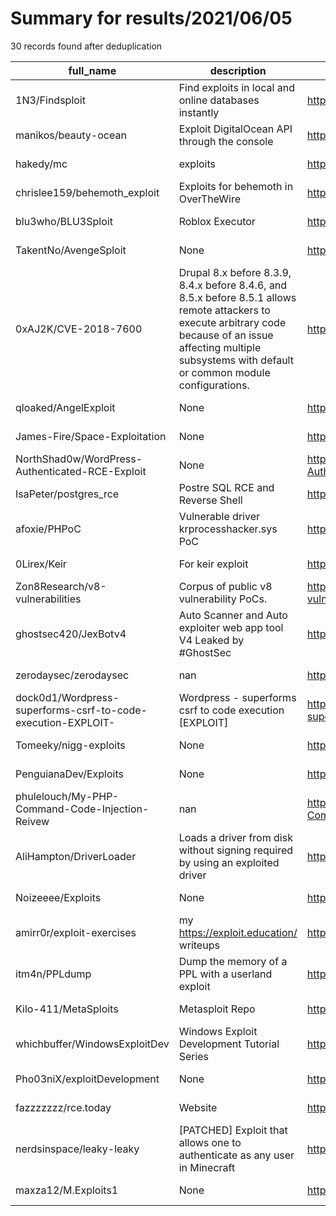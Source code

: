 
# Summary for results/2021/06/05
    
30 records found after deduplication

| full_name | description | html_url | matched_list | matched_count | pushed_at | size | stargazers_count | language | forks_count |
|--------------------------------------------------------------|-----------------------------------------------------------------------------------------------------------------------------------------------------------------------------------------------------------------------|---------------------------------------------------------------------------------|--------------------------|-----------------|---------------------------|--------|--------------------|------------|---------------|
| 1N3/Findsploit | Find exploits in local and online databases instantly | https://github.com/1N3/Findsploit | ['exploit'] | 1 | 2021-06-05 20:29:35+00:00 | 1671 | 1217 | Shell | 294 |
| manikos/beauty-ocean | Exploit DigitalOcean API through the console | https://github.com/manikos/beauty-ocean | ['exploit'] | 1 | 2021-06-05 19:44:38+00:00 | 5329 | 2 | Python | 1 |
| hakedy/mc | exploits | https://github.com/hakedy/mc | ['exploit'] | 1 | 2021-06-05 17:46:50+00:00 | 5 | 0 | | 0 |
| chrislee159/behemoth_exploit | Exploits for behemoth in OverTheWire | https://github.com/chrislee159/behemoth_exploit | ['exploit'] | 1 | 2021-06-05 14:45:19+00:00 | 0 | 0 | | 0 |
| blu3who/BLU3Sploit | Roblox Executor | https://github.com/blu3who/BLU3Sploit | ['sploit'] | 1 | 2021-06-05 14:35:11+00:00 | 13031 | 0 | | 0 |
| TakentNo/AvengeSploit | None | https://github.com/TakentNo/AvengeSploit | ['sploit'] | 1 | 2021-06-05 11:53:03+00:00 | 984 | 0 | Lua | 0 |
| 0xAJ2K/CVE-2018-7600 | Drupal 8.x before 8.3.9, 8.4.x before 8.4.6, and 8.5.x before 8.5.1 allows remote attackers to execute arbitrary code because of an issue affecting multiple subsystems with default or common module configurations. | https://github.com/0xAJ2K/CVE-2018-7600 | ['cve-2'] | 1 | 2021-06-05 09:53:47+00:00 | 3 | 0 | Python | 0 |
| qloaked/AngelExploit | None | https://github.com/qloaked/AngelExploit | ['exploit'] | 1 | 2021-06-05 09:31:46+00:00 | 1 | 0 | | 0 |
| James-Fire/Space-Exploitation | None | https://github.com/James-Fire/Space-Exploitation | ['exploit'] | 1 | 2021-06-05 08:14:08+00:00 | 3055 | 0 | AMPL | 0 |
| NorthShad0w/WordPress-Authenticated-RCE-Exploit | None | https://github.com/NorthShad0w/WordPress-Authenticated-RCE-Exploit | ['exploit', 'rce'] | 2 | 2021-06-05 08:03:39+00:00 | 3 | 1 | Python | 0 |
| IsaPeter/postgres_rce | Postre SQL RCE and Reverse Shell | https://github.com/IsaPeter/postgres_rce | ['rce'] | 1 | 2021-06-05 06:49:49+00:00 | 3 | 0 | Python | 0 |
| afoxie/PHPoC | Vulnerable driver krprocesshacker.sys PoC | https://github.com/afoxie/PHPoC | ['vulnerability poc'] | 1 | 2021-06-05 06:05:14+00:00 | 97 | 0 | C++ | 1 |
| 0Lirex/Keir | For keir exploit | https://github.com/0Lirex/Keir | ['exploit'] | 1 | 2021-06-05 00:13:56+00:00 | 0 | 0 | | 0 |
| Zon8Research/v8-vulnerabilities | Corpus of public v8 vulnerability PoCs. | https://github.com/Zon8Research/v8-vulnerabilities | ['vulnerability poc'] | 1 | 2021-06-05 19:12:37+00:00 | 2650 | 159 | JavaScript | 27 |
| ghostsec420/JexBotv4 | Auto Scanner and Auto exploiter web app tool V4 Leaked by #GhostSec | https://github.com/ghostsec420/JexBotv4 | ['exploit'] | 1 | 2021-06-05 13:52:02+00:00 | 465 | 14 | Python | 5 |
| zerodaysec/zerodaysec | nan | https://github.com/zerodaysec/zerodaysec | ['zeroday'] | 1 | 2021-06-05 03:08:16+00:00 | 5 | 0 | Shell | 0 |
| dock0d1/Wordpress-superforms-csrf-to-code-execution-EXPLOIT- | Wordpress - superforms csrf to code execution [EXPLOIT] | https://github.com/dock0d1/Wordpress-superforms-csrf-to-code-execution-EXPLOIT- | ['exploit'] | 1 | 2021-06-05 19:07:59+00:00 | 5 | 0 | HTML | 0 |
| Tomeeky/nigg-exploits | None | https://github.com/Tomeeky/nigg-exploits | ['exploit'] | 1 | 2021-06-05 21:38:28+00:00 | 2 | 0 | HTML | 0 |
| PenguianaDev/Exploits | None | https://github.com/PenguianaDev/Exploits | ['exploit'] | 1 | 2021-06-05 20:25:03+00:00 | 4 | 0 | PHP | 0 |
| phulelouch/My-PHP-Command-Code-Injection-Reivew | nan | https://github.com/phulelouch/My-PHP-Command-Code-Injection-Reivew | ['command injection'] | 1 | 2021-06-05 12:12:17+00:00 | 64 | 0 | nan | 0 |
| AliHampton/DriverLoader | Loads a driver from disk without signing required by using an exploited driver | https://github.com/AliHampton/DriverLoader | ['exploit'] | 1 | 2021-06-05 15:46:26+00:00 | 45 | 1 | C++ | 2 |
| Noizeeee/Exploits | None | https://github.com/Noizeeee/Exploits | ['exploit'] | 1 | 2021-06-05 14:10:55+00:00 | 23557 | 0 | | 0 |
| amirr0r/exploit-exercises | my https://exploit.education/ writeups | https://github.com/amirr0r/exploit-exercises | ['exploit'] | 1 | 2021-06-05 22:17:01+00:00 | 1443 | 0 | Python | 0 |
| itm4n/PPLdump | Dump the memory of a PPL with a userland exploit | https://github.com/itm4n/PPLdump | ['exploit'] | 1 | 2021-06-05 10:27:35+00:00 | 343 | 348 | C | 60 |
| Kilo-411/MetaSploits | Metasploit Repo | https://github.com/Kilo-411/MetaSploits | ['sploit'] | 1 | 2021-06-05 06:48:20+00:00 | 8 | 2 | | 0 |
| whichbuffer/WindowsExploitDev | Windows Exploit Development Tutorial Series | https://github.com/whichbuffer/WindowsExploitDev | ['exploit', 'shellcode'] | 2 | 2021-06-05 16:34:14+00:00 | 5687 | 7 | Python | 1 |
| Pho03niX/exploitDevelopment | None | https://github.com/Pho03niX/exploitDevelopment | ['exploit'] | 1 | 2021-06-05 12:49:44+00:00 | 2894 | 1 | Python | 0 |
| fazzzzzzz/rce.today | Website | https://github.com/fazzzzzzz/rce.today | ['rce'] | 1 | 2021-06-05 07:58:59+00:00 | 3488 | 1 | SCSS | 0 |
| nerdsinspace/leaky-leaky | [PATCHED] Exploit that allows one to authenticate as any user in Minecraft | https://github.com/nerdsinspace/leaky-leaky | ['exploit'] | 1 | 2021-06-05 14:39:59+00:00 | 12 | 133 | Java | 14 |
| maxza12/M.Exploits1 | None | https://github.com/maxza12/M.Exploits1 | ['exploit'] | 1 | 2021-06-05 18:45:17+00:00 | 1 | 0 | | 0 |
